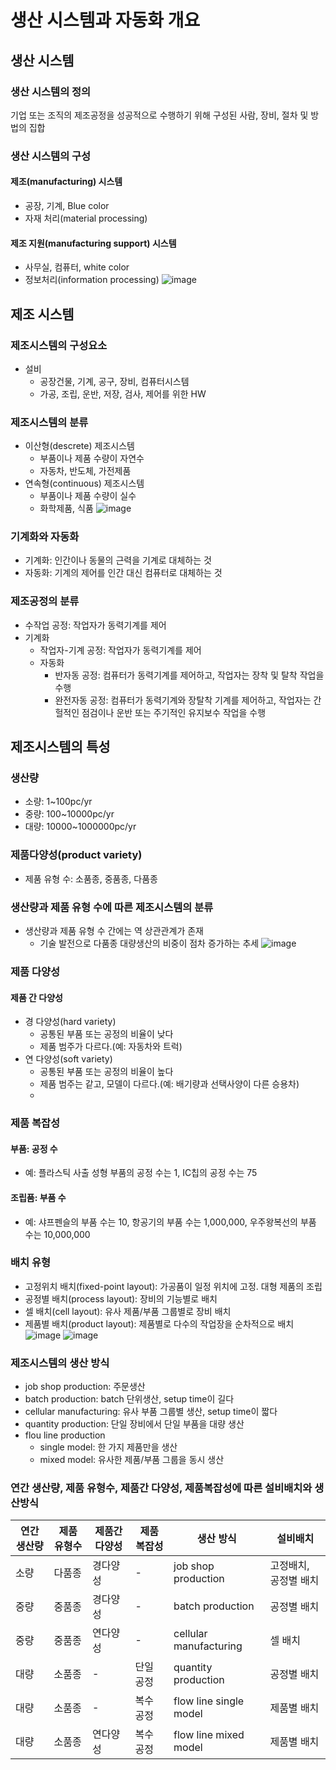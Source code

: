 # 생산 시스템과 자동화 개요
## 생산 시스템
### 생산 시스템의 정의
기업 또는 조직의 제조공정을 성공적으로 수행하기 위해 구성된 사람, 장비, 절차 및 방법의 집합

### 생산 시스템의 구성
#### 제조(manufacturing) 시스템
* 공장, 기계, Blue color
* 자재 처리(material processing)
#### 제조 지원(manufacturing support) 시스템
* 사무실, 컴퓨터, white color
* 정보처리(information processing)
![image](https://github.com/qlkdkd/school-3-1/assets/71871927/6dfc81d6-4e86-4c5b-b498-a395bd58bb37)


## 제조 시스템
### 제조시스템의 구성요소
* 설비
  * 공장건물, 기계, 공구, 장비, 컴퓨터시스템
  * 가공, 조립, 운반, 저장, 검사, 제어를 위한 HW
  
### 제조시스템의 분류
* 이산형(descrete) 제조시스템
  * 부품이나 제품 수량이 자연수
  * 자동차, 반도체, 가전제품
* 연속형(continuous) 제조시스템
  * 부품이나 제품 수량이 실수
  * 화학제품, 식품
![image](https://github.com/qlkdkd/school-3-1/assets/71871927/22f9917f-dc01-418a-85ec-b2ca4d3d8541)

### 기계화와 자동화
* 기계화: 인간이나 동물의 근력을 기계로 대체하는 것
* 자동화: 기계의 제어를 인간 대신 컴퓨터로 대체하는 것

### 제조공정의 분류
* 수작업 공정: 작업자가 동력기계를 제어
* 기계화
  * 작업자-기계 공정: 작업자가 동력기계를 제어
  * 자동화
    * 반자동 공정: 컴퓨터가 동력기계를 제어하고, 작업자는 장착 및 탈착 작업을 수행
    * 완전자동 공정: 컴퓨터가 동력기계와 장탈착 기계를 제어하고, 작업자는 간헐적인 점검이나 운반 또는 주기적인 유지보수 작업을 수행

   
## 제조시스템의 특성
### 생산량
* 소량: 1~100pc/yr
* 중량: 100~10000pc/yr
* 대량: 10000~1000000pc/yr

### 제품다양성(product variety)
* 제품 유형 수: 소품종, 중품종, 다품종

### 생산량과 제품 유형 수에 따른 제조시스템의 분류
* 생산량과 제품 유형 수 간에는 역 상관관계가 존재
  * 기술 발전으로 다품종 대량생산의 비중이 점차 증가하는 추세
![image](https://github.com/qlkdkd/school-3-1/assets/71871927/8041c808-75a8-4c92-8b98-ce869266bc59)

### 제품 다양성
#### 제품 간 다양성
* 경 다양성(hard variety)
  * 공통된 부품 또는 공정의 비율이 낮다
  * 제품 범주가 다르다.(예: 자동차와 트럭)
* 연 다양성(soft variety)
  * 공통된 부품 또는 공정의 비율이 높다
  * 제품 범주는 같고, 모델이 다르다.(예: 배기량과 선택사양이 다른 승용차)
  * 
### 제품 복잡성
#### 부품: 공정 수
* 예: 플라스틱 사출 성형 부품의 공정 수는 1, IC칩의 공정 수는 75
#### 조립품: 부품 수
* 예: 샤프펜슬의 부품 수는 10, 항공기의 부품 수는 1,000,000, 우주왕복선의 부품 수는 10,000,000

### 배치 유형
* 고정위치 배치(fixed-point layout): 가공품이 일정 위치에 고정. 대형 제품의 조립
* 공정별 배치(process layout): 장비의 기능별로 배치
* 셀 배치(cell layout): 유사 제품/부품 그룹별로 장비 배치
* 제품별 배치(product layout): 제품별로 다수의 작업장을 순차적으로 배치
![image](https://github.com/qlkdkd/school-3-1/assets/71871927/7f6b2870-1a0b-449f-9e6c-aa4a30ef0a59)
![image](https://github.com/qlkdkd/school-3-1/assets/71871927/2d386379-7f2b-4a23-a01c-badcdbc69d42)

### 제조시스템의 생산 방식
* job shop production: 주문생산
* batch production: batch 단위생산, setup time이 길다
* cellular manufacturing: 유사 부품 그룹별 생산, setup time이 짧다
* quantity production: 단일 장비에서 단일 부품을 대량 생산
* flou line production
  * single model: 한 가지 제품만을 생산
  * mixed model: 유사한 제품/부품 그룹을 동시 생산

### 연간 생산량, 제품 유형수, 제품간 다양성, 제품복잡성에 따른 설비배치와 생산방식
연간 생산량|제품 유형수|제품간 다양성|제품 복잡성|생산 방식|설비배치
---|---|---|---|---|---
소량|다품종|경다양성|-|job shop production|고정배치, 공정별 배치
중량|중품종|경다양성|-|batch production|공정별 배치
중량|중품종|연다양성|-|cellular manufacturing|셀 배치
대량|소품종|-|단일 공정|quantity production|공정별 배치
대량|소품종|-|복수 공정|flow line single model|제품별 배치
대량|소품종|연다양성|복수 공정|flow line mixed model|제품별 배치

